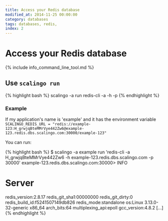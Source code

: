 ```yaml
---
title: Access your Redis database
modified_at: 2014-11-25 00:00:00
category: databases
tags: databases, redis,
index: 2
---
```


# Access your Redis database

{% include info_command_line_tool.md %}

## Use `scalingo run`

{% highlight bash %}
scalingo -a <application name> run redis-cli -a <password> -h <host> -p <port>
{% endhighlight %}

### Example

If my application's name is 'example' and it has the environment variable
`SCALINGO_REDIS_URL = "redis://example-123:H_grwjqBteMMrVye442Zw6@example-123.redis.dbs.scalingo.com:30000/example-123"`

You can run:

{% highlight bash %}
$ scalingo -a example run 'redis-cli -a H_grwjqBteMMrVye442Zw6 -h example-123.redis.dbs.scalingo.com -p 30000'
example-123.redis.dbs.scalingo.com:30000> INFO
# Server
redis_version:2.8.17
redis_git_sha1:00000000
redis_git_dirty:0
redis_build_id:f5241507149db826
redis_mode:standalone
os:Linux 3.13.0-32-generic x86_64
arch_bits:64
multiplexing_api:epoll
gcc_version:4.8.2
[...]
{% endhighlight %}
